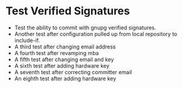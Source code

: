 # Test Verified Signatures

- Test the ability to commit with gnupg verified signatures.
- Another test after configuration pulled up from local repository to include-if.
- A third test after changing email address
- A fourth test after revamping mba
- A fifth test after changing email and key
- A sixth test after adding hardware key
- A seventh test after correcting committer email
- An eighth test after adding hardware key

